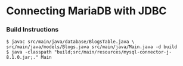 # Connecting MariaDB with JDBC

### Build Instructions

```
$ javac src/main/java/database/BlogsTable.java \ src/main/java/models/Blogs.java src/main/java/Main.java -d build
$ java -classpath "build;src/main/resources/mysql-connector-j-8.1.0.jar;." Main
```